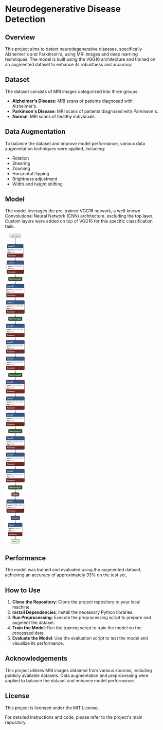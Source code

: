 # Neurodegenerative Disease Detection

## Overview
This project aims to detect neurodegenerative diseases, specifically Alzheimer's and Parkinson's, using MRI images and deep learning techniques. The model is built using the VGG16 architecture and trained on an augmented dataset to enhance its robustness and accuracy.

## Dataset
The dataset consists of MRI images categorized into three groups:

- **Alzheimer's Disease**: MRI scans of patients diagnosed with Alzheimer's.
- **Parkinson's Disease**: MRI scans of patients diagnosed with Parkinson's.
- **Normal**: MRI scans of healthy individuals.

## Data Augmentation
To balance the dataset and improve model performance, various data augmentation techniques were applied, including:

- Rotation
- Shearing
- Zooming
- Horizontal flipping
- Brightness adjustment
- Width and height shifting

## Model
The model leverages the pre-trained VGG16 network, a well-known Convolutional Neural Network (CNN) architecture, excluding the top layer. Custom layers were added on top of VGG16 for this specific classification task.

![archi](heh.png)

## Performance
The model was trained and evaluated using the augmented dataset, achieving an accuracy of approximately 93% on the test set.

## How to Use
1. **Clone the Repository**: Clone the project repository to your local machine.
2. **Install Dependencies**: Install the necessary Python libraries.
3. **Run Preprocessing**: Execute the preprocessing script to prepare and augment the dataset.
4. **Train the Model**: Run the training script to train the model on the processed data.
5. **Evaluate the Model**: Use the evaluation script to test the model and visualize its performance.

## Acknowledgements
This project utilizes MRI images obtained from various sources, including publicly available datasets. Data augmentation and preprocessing were applied to balance the dataset and enhance model performance.

## License
This project is licensed under the MIT License.

For detailed instructions and code, please refer to the project's main repository.
